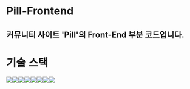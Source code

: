 # Pill-Frontend
커뮤니티 사이트 'Pill'의 Front-End 부분 코드입니다.
---
# 기술 스택
<div style="display: flex;">
  <img src="https://img.shields.io/badge/React-grey.svg?style=for-the-badge&logo=React&logoColor=blue">
  <img src="https://img.shields.io/badge/Typescript-blue.svg?style=for-the-badge&logo=Typescript&logoColor=white">
  <img src="https://img.shields.io/badge/redux-toolkit-purple.svg?style=for-the-badge&logo=redux-toolkit&logoColor=">
  <img src="https://img.shields.io/badge/redux-saga-olive.svg?style=for-the-badge&logo=redux-saga&logoColor=green">
  <img src="https://img.shields.io/badge/axios-blueviolet.svg?style=for-the-badge&logo=axios&logoColor=white">
  <img src="https://img.shields.io/badge/mui-lightblue.svg?style=for-the-badge&logo=mui&logoColor=blue">
  <img src="https://img.shields.io/badge/css3-orange.svg?style=for-the-badge&logo=css3&logoColor=white">
  <img src="https://img.shields.io/badge/emotion-pink.svg?style=for-the-badge&logo=emotion&logoColor=red">
</div>
